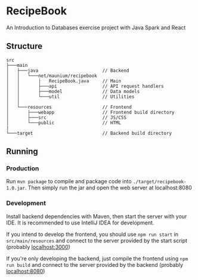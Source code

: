# RecipeBook
An Introduction to Databases exercise project with Java Spark and React

## Structure
```
src
├───main
│   ├───java                        // Backend
│   │   └───net/maunium/recipebook
│   │       │   RecipeBook.java     // Main
│   │       ├───api                 // API request handlers
│   │       ├───model               // Data models
│   │       └───util                // Utilities
│   │
│   └───resources                   // Frontend
│       ├───webapp                  // Frontend build directory
│       ├───src                     // JS/CSS
│       └───public                  // HTML
|
└───target                          // Backend build directory
```

## Running

### Production
Run `mvn package` to compile and package code into `./target/recipebook-1.0.jar`.
Then simply run the jar and open the web server at localhost:8080

### Development
Install backend dependencies with Maven, then start the server with your IDE.
It is recommended to use IntelliJ IDEA for development.

If you intend to develop the frontend, you should use `npm run start`
in `src/main/resources` and connect to the server provided by the start script
(probably [localhost:3000](http://localhost:3000))

If you're only developing the backend, just compile the frontend
using `npm run build` and connect to the server provided by the backend
(probably [localhost:8080](http://localhost:8080))


